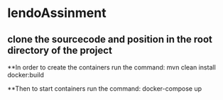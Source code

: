 # lendoAssinment

## clone the sourcecode and position in the root directory of the project

**In order to create the containers run the command:
 mvn clean install docker:build 
 
 **Then to start containers run the command:
 docker-compose up
